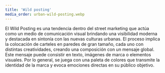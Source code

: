 ```yaml
---
title: 'Wild posting'
media_order: urban-wild-posting.webp
---
```


El Wild Posting es una tendencia dentro del street marketing que actúa como un medio de comunicación visual brindando una visibilidad moderna y destacada en sintonía con las nuevas culturas urbanas. El proceso implica la colocación de carteles en paredes de gran tamaño, cada uno con distintas creatividades, creando una composición con un mensaje global. Este mensaje puede consistir en texto, imágenes de marca o elementos visuales. Por lo general, se juega con una paleta de colores que transmite la identidad de la marca y evoca emociones directas en su público objetivo.